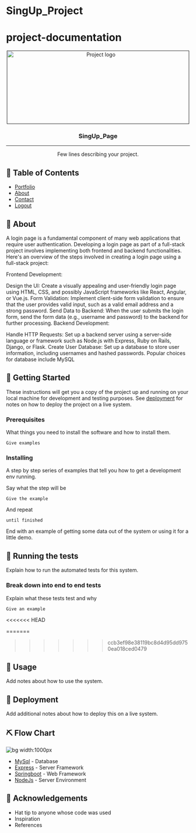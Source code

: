 # SingUp_Project

# project-documentation

<p align="center">
  <a href="" rel="noopener">
 <img width=500px height=200px src="Homepage.png" alt="Project logo"></a>
</p>


<h3 align="center">SingUp_Page</h3>

---

<p align="center"> Few lines describing your project.
    <br> 
</p>

## 📝 Table of Contents
- [Portfolio](#portfolio)
- [About](#about)
- [Contact](#contact)
- [Logout](#logout)


## 🧐 About <a name = "about"></a>
A login page is a fundamental component of many web applications that require user authentication. Developing a login page as part of a full-stack project involves implementing both frontend and backend functionalities. Here's an overview of the steps involved in creating a login page using a full-stack project:

Frontend Development:

Design the UI: Create a visually appealing and user-friendly login page using HTML, CSS, and possibly JavaScript frameworks like React, Angular, or Vue.js.
Form Validation: Implement client-side form validation to ensure that the user provides valid input, such as a valid email address and a strong password.
Send Data to Backend: When the user submits the login form, send the form data (e.g., username and password) to the backend for further processing.
Backend Development:

Handle HTTP Requests: Set up a backend server using a server-side language or framework such as Node.js with Express, Ruby on Rails, Django, or Flask.
Create User Database: Set up a database to store user information, including usernames and hashed passwords. Popular choices for database include MySQL

## 🏁 Getting Started <a name = "getting_started"></a>
These instructions will get you a copy of the project up and running on your local machine for development and testing purposes. See [deployment](#deployment) for notes on how to deploy the project on a live system.

### Prerequisites
What things you need to install the software and how to install them.

```
Give examples
```

### Installing
A step by step series of examples that tell you how to get a development env running.

Say what the step will be

```
Give the example
```

And repeat

```
until finished
```

End with an example of getting some data out of the system or using it for a little demo.

## 🔧 Running the tests <a name = "tests"></a>
Explain how to run the automated tests for this system.

### Break down into end to end tests
Explain what these tests test and why

```
Give an example
```

<<<<<<< HEAD


=======
>>>>>>> ccb3ef98e38119bc8d4d95dd9750ea018ced0479
## 🎈 Usage <a name="usage"></a>
Add notes about how to use the system.

## 🚀 Deployment <a name = "deployment"></a>
Add additional notes about how to deploy this on a live system.

## ⛏️ Flow Chart <a name = "flowchart"></a>

![bg width:1000px](./swagindiaflowchart.png)

- [MySql](https://www.sql.com/) - Database
- [Express](https://expressjs.com/) - Server Framework
- [Springboot](https://spring.org/) - Web Framework
- [NodeJs](https://nodejs.org/en/) - Server Environment


## 🎉 Acknowledgements <a name = "acknowledgement"></a>
- Hat tip to anyone whose code was used
- Inspiration
- References
